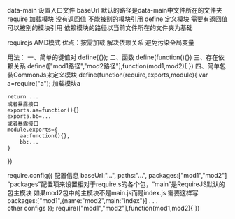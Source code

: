 data-main  设置入口文件
baseUrl  默认的路径是data-main中文件所在的文件夹
require 加载模块  没有返回值 不能被别的模块引用
define  定义模块  需要有返回值  可以被别的模块引用   依赖模块的路径以当前文件所在的文件夹为基础

requirejs 
AMD模式 
优点：按需加载  解决依赖关系   避免污染全局变量 

用法：
一、简单的键值对 define({});
二、函数  define(function(){})
三、存在依赖关系 define(["mod1路径","mod2路径"],function(mod1,mod2){ })
四、简单包装CommonJs来定义模块
define(function(require,exports,module){ 
	var a=require("a"); 加载模块a 

	return ...
	或者暴露接口
	exports.aa=function(){}
	exports.bb=...
	或者暴露接口
	module.exports={ 
		aa:function(){},
		bb:...
	}
})



require.config({
	配置信息
	baseUrl:"...",
	paths:"...",
	packages:["mod1","mod2"]  “packages”配置项来设置相对于require.s的各个包，“main”是RequireJS默认的包主模块
	如果mod2包中的主模块不是main.js而是index.js 需要这样写  packages:["mod1",{name:"mod2",main:"index"}]
	.
	.
	.  
	other configs
});
require(["mod1","mod2"],function(mod1,mod2){ })

